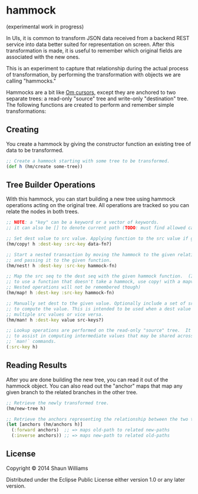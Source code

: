 # hammock

(experimental work in progress)

In UIs, it is common to transform JSON data received from a backend REST
service into data better suited for representation on screen.  After this
transformation is made, it is useful to remember which original fields are
associated with the new ones.

This is an experiment to capture that relationship during the actual process of
transformation, by performing the transformation with objects we are calling
"hammocks."

Hammocks are a bit like [Om cursors], except they are anchored to two separate
trees: a read-only "source" tree and write-only "destination" tree. The
following functions are created to perform and remember simple transformations:

## Creating

You create a hammock by giving the constructor function an existing tree of
data to be transformed.

```clj
;; Create a hammock starting with some tree to be transformed.
(def h (hm/create some-tree))
```

## Tree Builder Operations

With this hammock, you can start building a new tree using hammock operations
acting on the original tree.  All operations are tracked so you can relate the
nodes in both trees.

```clj
;; NOTE: a "key" can be a keyword or a vector of keywords.
;; it can also be [] to denote current path (TODO: must find allowed cases)

;; Set dest value to src value. Applying function to the src value if given.
(hm/copy! h :dest-key :src-key data-fn?)

;; Start a nested transaction by moving the hammock to the given relative keys,
;; and passing it to the given function.
(hm/nest! h :dest-key :src-key hammock-fn)

;; Map the src seq to the dest seq with the given hammock function.  (If you wish
;; to use a function that doesn't take a hammock, use copy! with a mapv function.
;; Nested operations will not be remembered though)
(hm/map! h :dest-key :src-key hammock-fn)

;; Manually set dest to the given value. Optionally include a set of src-keys used
;; to compute the value. This is intended to be used when a dest value depends on
;; multiple src values or vice versa.
(hm/man! h :dest-key value src-keys?)

;; Lookup operations are performed on the read-only "source" tree.  It is intended
;; to assist in computing intermediate values that may be shared across multiple
;; `man!` commands.
(:src-key h)
```

## Reading Results

After you are done building the new tree, you can read it out of the hammock object.
You can also read out the "anchor" maps that map any given branch to the related
branches in the other tree.

```clj
;; Retrieve the newly transformed tree.
(hm/new-tree h)

;; Retrieve the anchors representing the relationship between the two trees.
(let [anchors (hm/anchors h)]
  (:forward anchors)  ;; => maps old-path to related new-paths
  (:inverse anchors)) ;; => maps new-path to related old-paths
```

## License

Copyright © 2014 Shaun Williams

Distributed under the Eclipse Public License either version 1.0 or any
later version.

[Om cursors]: https://github.com/swannodette/om/wiki/Cursors
